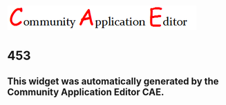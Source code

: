 ![CAE](https://github.com/PhilCAEOrg/frontendComponent-232/blob/gh-pages/img/logo.png)  

453
===================


This widget was automatically generated by the Community Application Editor CAE.  
---------------

